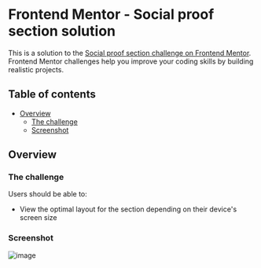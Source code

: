 # Frontend Mentor - Social proof section solution

This is a solution to the [Social proof section challenge on Frontend Mentor](https://www.frontendmentor.io/challenges/social-proof-section-6e0qTv_bA). Frontend Mentor challenges help you improve your coding skills by building realistic projects. 

## Table of contents

- [Overview](#overview)
  - [The challenge](#the-challenge)
  - [Screenshot](#screenshot)
## Overview

### The challenge

Users should be able to:

- View the optimal layout for the section depending on their device's screen size

### Screenshot

![image](https://user-images.githubusercontent.com/13519212/236828172-8cee8229-e034-4de4-8160-af13340846c1.png)
